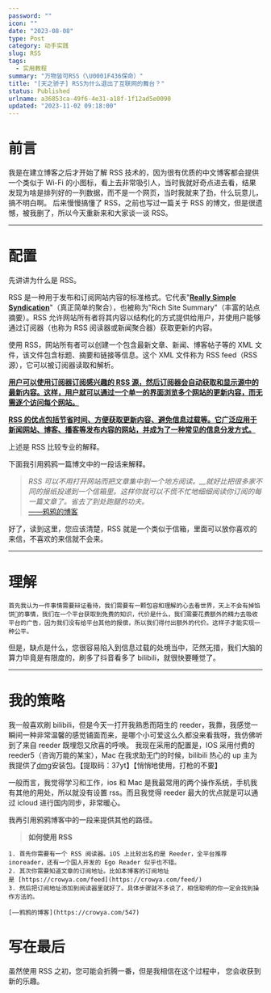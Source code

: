 ```yaml
---
password: ""
icon: ""
date: "2023-08-08"
type: Post
category: 动手实践
slug: RSS
tags:
  - 实用教程
summary: "万物皆可RSS（\U0001F436保命）"
title: "[天之骄子] RSS为什么退出了互联网的舞台？"
status: Published
urlname: a36853ca-49f6-4e31-a18f-1f12ad5e0090
updated: "2023-11-02 09:18:00"
---
```


# 前言

我是在建立博客之后才开始了解 RSS 技术的，因为很有优质的中文博客都会提供一个类似于 Wi-Fi 的小图标，看上去非常吸引人，当时我就好奇点进去看，结果发现为啥是排列好的一列数据，而不是一个网页，当时我就来了劲，什么玩意儿，搞不明白啊。
后来慢慢搞懂了 RSS，之前也写过一篇关于 RSS 的博文，但是很遗憾，被我删了，所以今天重新来和大家谈一谈 RSS。

---

# 配置

先讲讲为什么是 RSS。

RSS 是一种用于发布和订阅网站内容的标准格式。它代表"<u>**Really Simple Syndication**</u>"（真正简单的聚合），也被称为"Rich Site Summary"（丰富的站点摘要）。RSS 允许网站所有者将其内容以结构化的方式提供给用户，并使用户能够通过订阅器（也称为 RSS 阅读器或新闻聚合器）获取更新的内容。

使用 RSS，网站所有者可以创建一个包含最新文章、新闻、博客帖子等的 XML 文件，该文件包含标题、摘要和链接等信息。这个 XML 文件称为 RSS feed（RSS 源），它可以被订阅器读取和解析。

<u>**用户可以使用订阅器订阅感兴趣的 RSS 源，然后订阅器会自动获取和显示源中的最新内容。这样，用户就可以通过一个单一的界面浏览多个网站的更新内容，而无需逐个访问每个网站。**</u>

<u>**RSS 的优点包括节省时间、方便获取更新内容、避免信息过载等。它广泛应用于新闻网站、博客、播客等发布内容的网站，并成为了一种常见的信息分发方式。**</u>

上述是 RSS 比较专业的解释。

下面我引用鸦鸦一篇博文中的一段话来解释。

> _RSS 可以不用打开网站而把文章集中到一个地方阅读。\_\_就好比把很多家不同的报纸投递到一个信箱里。这样你就可以不慌不忙地细细阅读你订阅的每一篇文章了。省去了到处跑腿的功夫。_  
>  [——鸦鸦的博客](https://crowya.com/547)

好了，读到这里，您应该清楚，RSS 就是一个类似于信箱，里面可以放你喜欢的来信，不喜欢的来信就不会来。

---

# 理解

    首先我认为一件事情需要辩证看待，我们需要有一颗包容和理解的心去看世界，天上不会有掉馅饼🥙的事情，我们在一个平台获取到免费的知识，代价是什么，我们需要花费额外的精力去吸收平台的广告，因为我们没有给平台其他的报偿，所以我们得付出额外的代价。这样子才能实现一种公平。

但是，缺点是什么，您很容易陷入到信息过载的处境当中，茫然无措，我们大脑的算力毕竟是有限度的，刷多了抖音看多了 bilibili，就很快要睡觉了。

---

# 我的策略

我一般喜欢刷 bilibili，但是今天一打开我熟悉而陌生的 reeder，我靠，我感觉一瞬间一种非常温馨的感觉铺面而来，是哪个小可爱这么久都没来看我呀，我仿佛听到了来自 reeder 既埋怨又欣喜的呼唤。
我现在采用的配置是，IOS 采用付费的 reeder5（咨询万能的某宝），Mac 在我求助无门的时候，bilibili 热心的 up 主为我提供了[dmg](https://pan.baidu.com/s/1GGJwSmq9NbHpjS2Hr_P-KA?pwd=37yt)安装包。【提取码：37yt】【悄悄地使用，打枪的不要】

一般而言，我觉得学习和工作，ios 和 Mac 是我最常用的两个操作系统，手机我有其他的用处，所以就没有设置 rss。而且我觉得 reeder 最大的优点就是可以通过 icloud 进行国内同步，非常暖心。

我再引用鸦鸦博客中的一段来提供其他的路径。

> **如何使用 RSS**

    1. 首先你需要有一个 RSS 阅读器。iOS 上比较出名的是 Reeder，全平台推荐 inoreader，还有一个国人开发的 Ego Reader 似乎也不错。
    2. 其次你需要知道文章的订阅地址。比如本博客的订阅地址是 [https://crowya.com/feed](https://crowya.com/feed/)
    3. 然后把订阅地址添加到阅读器里就好了。具体步骤就不多说了，相信聪明的你一定会找到操作方法的。
                                                                                                               [——鸦鸦的博客](https://crowya.com/547)

# 写在最后

虽然使用 RSS 之初，您可能会折腾一番，但是我相信在这个过程中， 您会收获到新的乐趣。
